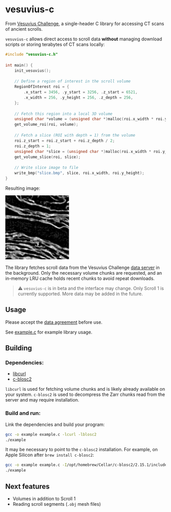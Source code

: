 # vesuvius-c

From [Vesuvius Challenge](https://scrollprize.org), a single-header C library for accessing CT scans of ancient scrolls.

`vesuvius-c` allows direct access to scroll data **without** managing download scripts or storing terabytes of CT scans locally:

```c
#include "vesuvius-c.h"

int main() {
    init_vesuvius();

    // Define a region of interest in the scroll volume
    RegionOfInterest roi = {
        .x_start = 3456, .y_start = 3256, .z_start = 6521,
        .x_width = 256, .y_height = 256, .z_depth = 256,
    };

    // Fetch this region into a local 3D volume
    unsigned char *volume = (unsigned char *)malloc(roi.x_width * roi.y_height * roi.z_depth);
    get_volume_roi(roi, volume);

    // Fetch a slice (ROI with depth = 1) from the volume
    roi.z_start = roi.z_start + roi.z_depth / 2;
    roi.z_depth = 1;
    unsigned char *slice = (unsigned char *)malloc(roi.x_width * roi.y_height);
    get_volume_slice(roi, slice);

    // Write slice image to file
    write_bmp("slice.bmp", slice, roi.x_width, roi.y_height);
}
```

Resulting image:

<img src="img/sample_image.png" alt="Example scroll data" width="200"/>

The library fetches scroll data from the Vesuvius Challenge [data server](https://dl.ash2txt.org) in the background. Only the necessary volume chunks are requested, and an in-memory LRU cache holds recent chunks to avoid repeat downloads.

> ⚠️ `vesuvius-c` is in beta and the interface may change. Only Scroll 1 is currently supported. More data may be added in the future.

## Usage

Please accept the [data agreement](https://forms.gle/HV1J6dJbmCB2z5QL8) before use.

See [example.c](example.c) for example library usage.

## Building

### Dependencies:

* [libcurl](https://curl.se/libcurl/)
* [c-blosc2](https://github.com/Blosc/c-blosc2)

`libcurl` is used for fetching volume chunks and is likely already available on your system. `c-blosc2` is used to decompress the Zarr chunks read from the server and may require installation.

### Build and run:

Link the dependencies and build your program:

```sh
gcc -o example example.c -lcurl -lblosc2
./example
```

It may be necessary to point to the `c-blosc2` installation. For example, on Apple Silicon after `brew install c-blosc2`:

```sh
gcc -o example example.c -I/opt/homebrew/Cellar/c-blosc2/2.15.1/include -L/opt/homebrew/Cellar/c-blosc2/2.15.1/lib -lcurl -lblosc2
./example
```

## Next features

* Volumes in addition to Scroll 1
* Reading scroll segments (`.obj` mesh files)
